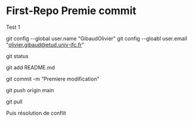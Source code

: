 # First-Repo Premie commit

Test 1

git config --global user.name "GibaudOlivier"
git config --gloabl user.email "olivier.gibaud@etud.univ-jfc.fr"

git status

git add README.md

git commit -m "Premiere modification"

git push origin main

git pull

Puis résolution de conflit
